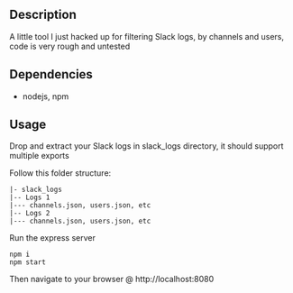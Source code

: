 ## Description

A little tool I just hacked up for filtering Slack logs, by channels and users,
code is very rough and untested

## Dependencies

* nodejs, npm

## Usage

Drop and extract your Slack logs in slack_logs directory,
it should support multiple exports

Follow this folder structure:
```
|- slack_logs
|-- Logs 1
|--- channels.json, users.json, etc
|-- Logs 2
|--- channels.json, users.json, etc
```

Run the express server
```
npm i
npm start
```

Then navigate to your browser @ http://localhost:8080